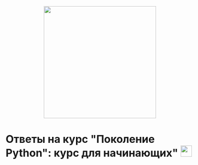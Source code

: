 <div id="header" align="center">
  <img src="https://media4.giphy.com/media/M9gbBd9nbDrOTu1Mqx/giphy.gif?cid=790b76117d775122700fd246a4405ead2f5b5d5807469afd&rid=giphy.gif&ct=s" width="300"/>
</div>
<h1>
  Ответы на курс "Поколение Python": курс для начинающих"
  <img src="https://media.giphy.com/media/hvRJCLFzcasrR4ia7z/giphy.gif" width="30px"/>
</h1>
